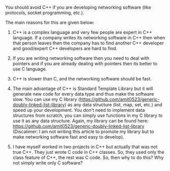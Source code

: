 You should avoid C++ if you are developing networking software (like protocols, socket programming, etc.).

The main reasons for this are given below:

1. C++ is a complex language and very few people are expert in C++ language. If a company writes its networking software in C++ then when that person leaves then the company has to find another C++ developer and good/expert C++ developers are hard to find.

2. If you are writing networking software then you need to deal with pointers and if you are already dealing with pointers then its better to use C language.

3. C++ is slower than C, and the networking software should be fast.

4. The main advantage of C++ is Standard Template Library but it will generate new code for every data type and thus make the software slow. You can use my C library (https://github.com/amit0523/generic-doubly-linked-list-library) as any data structure (list, map, set, etc.) and speed up your development. You don't need to implement data structures from scratch, you can simply use functions in my C library to use it as any data structure. Again, my library can be found here: https://github.com/amit0523/generic-doubly-linked-list-library (Discalimer: I am not writing this article to promote my library but to make networking software fast and easy to develop).

5. I have myself worked in two projects in C++ but actually that was not true C++. They just wrote C code in C++ classes. So, they used only the class feature of C++, the rest was C code. So, then why to do this? Why not simply write only C software?

